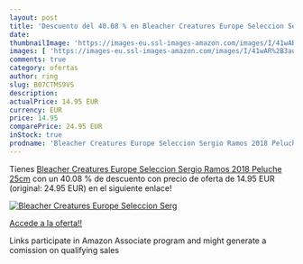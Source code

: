 ```yaml
---
layout: post
title: 'Descuento del 40.08 % en Bleacher Creatures Europe Seleccion Serg'
date: 
thumbnailImage: 'https://images-eu.ssl-images-amazon.com/images/I/41wAR%2B3au2L._SL200_.jpg'
images: [ 'https://images-eu.ssl-images-amazon.com/images/I/41wAR%2B3au2L._SL200_.jpg' ]
comments: true
category: ofertas
author: ring
slug: B07CTMS9VS
description:
actualPrice: 14.95 EUR
currency: EUR
price: 14.95
comparePrice: 24.95 EUR
inStock: true
prodname: 'Bleacher Creatures Europe Seleccion Sergio Ramos 2018 Peluche 25cm'
---
```


Tienes [Bleacher Creatures Europe Seleccion Sergio Ramos 2018 Peluche 25cm](https://www.amazon.es/dp/B07CTMS9VS/?tag=tolees-21) con un 40.08 % de descuento con precio de oferta de 14.95 EUR (original: 24.95 EUR) en el siguiente enlace!

[![Bleacher Creatures Europe Seleccion Serg](https://images-eu.ssl-images-amazon.com/images/I/41wAR%2B3au2L._SL200_.jpg)](https://www.amazon.es/dp/B07CTMS9VS/?tag=tolees-21)

[Accede a la oferta!!](https://www.amazon.es/dp/B07CTMS9VS/?tag=tolees-21)

Links participate in Amazon Associate program and might generate a comission on qualifying sales


